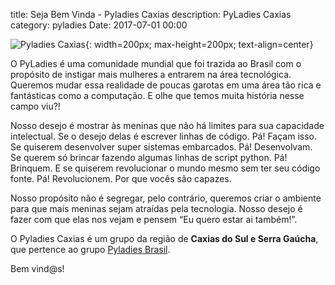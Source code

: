title: Seja Bem Vinda - Pyladies Caxias
description: PyLadies Caxias
category: pyladies
Date: 2017-07-01 00:00


![Pyladies Caxias]({filename}/images/icones/logo.jpg){: width=200px; max-height=200px; text-align=center}


O PyLadies é uma comunidade mundial que foi trazida ao Brasil com o propósito de instigar mais mulheres a entrarem na área tecnológica.
Queremos mudar essa realidade de poucas garotas em uma área tão rica e fantásticas como a computação. E olhe que temos muita história
nesse campo viu?!

Nosso desejo é mostrar às meninas que não há limites para sua capacidade intelectual. Se o desejo delas é escrever linhas de código. Pá!
Façam isso. Se quiserem desenvolver super sistemas embarcados. Pá! Desenvolvam. Se querem só brincar fazendo algumas linhas de script
python. Pá! Brinquem. E se quiserem revolucionar o mundo mesmo sem ter seu código fonte. Pá! Revolucionem. Por que vocês são capazes.

Nosso propósito não é segregar, pelo contrário, queremos criar o ambiente para que mais meninas sejam atraídas pela tecnologia. Nosso
desejo é fazer com que elas nos vejam e pensem “Eu quero estar ai também!”.

O Pyladies Caxias é um grupo da região de **Caxias do Sul e Serra Gaúcha**, que pertence ao grupo
[Pyladies Brasil](http://brasil.pyladies.com/).

Bem vind@s!
